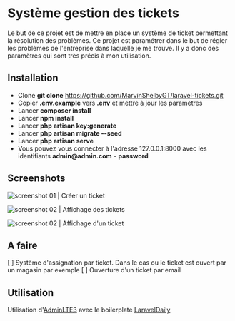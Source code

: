 # Système gestion des tickets

Le but de ce projet est de mettre en place un système de ticket permettant la résolution des problèmes.
Ce projet est paramétrer dans le but de régler les problèmes de l'entreprise dans laquelle je me trouve. 
Il y a donc des paramètres qui sont très précis à mon utilisation.

## Installation

- Clone __git clone__ https://github.com/MarvinShelbyGT/laravel-tickets.git
- Copier __.env.example__ vers __.env__ et mettre à jour les paramètres
- Lancer __composer install__
- Lancer __npm install__
- Lancer __php artisan key:generate__
- Lancer __php artisan migrate --seed__ 
- Lancer __php artisan serve__ 
- Vous pouvez vous connecter à l'adresse 127.0.0.1:8000 avec les identifiants __admin@admin.com__ - __password__


## Screenshots

![screenshot 01 | Créer un ticket](https://user-images.githubusercontent.com/6048961/79837889-6e874e80-83b2-11ea-82bc-13c8b6d37e14.PNG)

![screenshot 02 | Affichage des tickets](https://user-images.githubusercontent.com/6048961/79837892-6f1fe500-83b2-11ea-8dc8-a21717547184.PNG)

![screenshot 02 | Affichage d'un ticket](https://user-images.githubusercontent.com/6048961/79837894-6fb87b80-83b2-11ea-8b20-726ea5d9a1db.PNG)

## A faire

[ ] Système d'assignation par ticket. Dans le cas ou le ticket est ouvert par un magasin par exemple
[ ] Ouverture d'un ticket par email

## Utilisation

Utilisation d'[AdminLTE3](https://adminlte.io/) avec le boilerplate [LaravelDaily](https://github.com/LaravelDaily/Laravel-AdminLTE3-Boilerplate)
